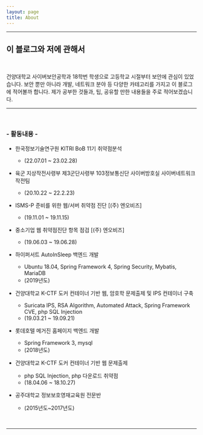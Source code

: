 ```yaml
---
layout: page
title: About
---
```

<hr>

## **이 블로그와 저에 관해서**

<br/>

건양대학교 사이버보안공학과 18학번 학생으로 고등학교 시절부터 보안에 관심이 있었습니다. 보안 뿐만 아니라 개발, 네트워크 분야 등 다양한 카테고리를 가지고 이 블로그에 적어볼까 합니다. 제가 공부한 것들과, 팁, 공유할 만한 내용들을 주로 적어보겠습니다.
<br>
<hr>
<br>

### - 활동내용 -

- 한국정보기술연구원 KITRI BoB 11기 취약점분석
    - (22.07.01 ~ 23.02.28)

- 육군 지상작전사령부 제3군단사령부 103정보통신단 사이버방호실 사이버네트워크작전팀
    - (20.10.22 ~ 22.2.23)

- ISMS-P 준비를 위한 웹/서버 취약점 진단 [(주) 엔오비즈]
    - (19.11.01 ~ 19.11.15)

- 중소기업 웹 취약점진단 항목 점검 [(주) 엔오비즈]
    - (19.06.03 ~ 19.06.28)
  
- 하이퍼서트 AutoInSleep 백엔드 개발
     - Ubuntu 18.04, Spring Framework 4, Spring Security, Mybatis, MariaDB
     - (2019년도)

- 건양대학교 K-CTF 도커 컨테이너 기반 웹, 암호학 문제출제 및 IPS 컨테이너 구축
    - Suricata IPS, RSA Algorithm, Automated Attack, Spring Framework CVE, php SQL Injection
    - (19.03.21 ~ 19.09.21)

- 롯데호텔 메거진 홈페이지 백엔드 개발
    - Spring Framework 3, mysql
    - (2018년도)

-   건양대학교 K-CTF 도커 컨테이너 기반 웹 문제출제
    - php SQL Injection, php 다운로드 취약점
    - (18.04.06 ~ 18.10.27)

- 공주대학교 정보보호영재교육원 전문반
    - (2015년도~2017년도)

<br>
<hr>